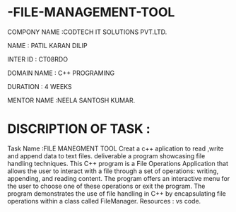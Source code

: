 # -FILE-MANAGEMENT-TOOL

COMPONY NAME :CODTECH IT SOLUTIONS PVT.LTD.

NAME : PATIL KARAN DILIP

INTER ID : CT08RDO

DOMAIN NAME : C++ PROGRAMING

DURATION : 4 WEEKS

MENTOR NAME :NEELA SANTOSH KUMAR.

# DISCRIPTION OF TASK :
Task Name :FILE MANEGMENT TOOL
Creat a c++ aplication to read ,write and append  data to text files.
deliverable a program showcasing file handling techniques.
This C++ program is a File Operations Application that allows the user to interact with a file through a set of operations: writing, appending, and reading content.
The program offers an interactive menu for the user to choose one of these operations or exit the program. 
The program demonstrates the use of file handling in C++ by encapsulating file operations within a class called FileManager.
Resources : vs code. 

